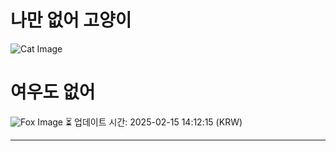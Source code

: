 
# 나만 없어 고양이

![Cat Image](https://cdn2.thecatapi.com/images/7lf.jpg)

# 여우도 없어
![Fox Image](https://randomfox.ca/images/73.jpg)
⏳ 업데이트 시간: 2025-02-15 14:12:15 (KRW)

---
